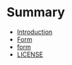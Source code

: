 # Summary

* [Introduction](Readme.md)
* [Form](Form.java)
* [form](form.png)
* [LICENSE](LICENSE.md)

